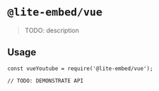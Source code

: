 # `@lite-embed/vue`

> TODO: description

## Usage

```
const vueYoutube = require('@lite-embed/vue');

// TODO: DEMONSTRATE API
```
